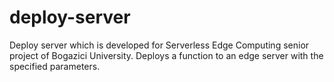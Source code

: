 # deploy-server
Deploy server which is developed for Serverless Edge Computing senior project of Bogazici University. Deploys a function to an edge server with the specified parameters.
